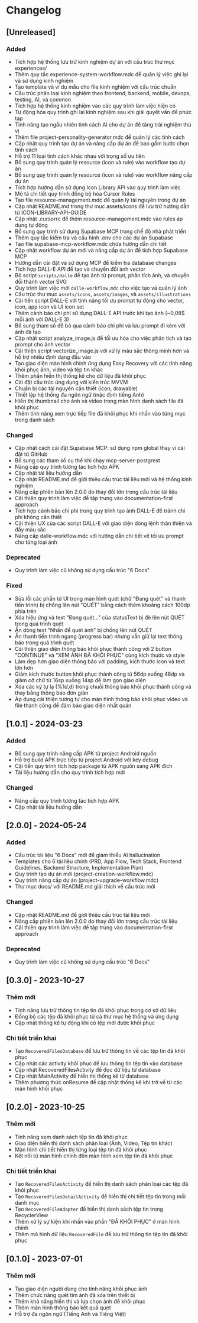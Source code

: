 # Changelog

## [Unreleased]

### Added

- Tích hợp hệ thống lưu trữ kinh nghiệm dự án với cấu trúc thư mục experiences/
- Thêm quy tắc experience-system-workflow.mdc để quản lý việc ghi lại và sử dụng kinh nghiệm
- Tạo template và ví dụ mẫu cho file kinh nghiệm với cấu trúc chuẩn
- Cấu trúc phân loại kinh nghiệm theo frontend, backend, mobile, devops, testing, AI, và common
- Tích hợp hệ thống kinh nghiệm vào các quy trình làm việc hiện có
- Tự động hóa quy trình ghi lại kinh nghiệm sau khi giải quyết vấn đề phức tạp
- Tính năng tạo ngẫu nhiên tính cách AI cho dự án để tăng trải nghiệm thú vị
- Thêm file project-personality-generator.mdc để quản lý các tính cách
- Cập nhật quy trình tạo dự án và nâng cấp dự án để bao gồm bước chọn tính cách
- Hỗ trợ 11 loại tính cách khác nhau với trọng số ưu tiên
- Bổ sung quy trình quản lý resource (icon và rule) vào workflow tạo dự án
- Bổ sung quy trình quản lý resource (icon và rule) vào workflow nâng cấp dự án
- Tích hợp hướng dẫn sử dụng Icon Library API vào quy trình làm việc
- Mô tả chi tiết quy trình đồng bộ hóa Cursor Rules
- Tạo file resource-management.mdc để quản lý tài nguyên trong dự án
- Cập nhật README.md trong thư mục assets/icons để lưu trữ hướng dẫn từ ICON-LIBRARY-API-GUIDE
- Cập nhật .cursorrc để thêm resource-management.mdc vào rules áp dụng tự động
- Bổ sung quy trình sử dụng Supabase MCP trong chế độ nhà phát triển
- Thêm quy tắc kiểm tra và cấu hình .env cho các dự án Supabase
- Tạo file supabase-mcp-workflow.mdc chứa hướng dẫn chi tiết
- Cập nhật workflow dự án mới và nâng cấp dự án để tích hợp Supabase MCP
- Hướng dẫn cài đặt và sử dụng MCP để kiểm tra database changes
- Tích hợp DALL-E API để tạo và chuyển đổi ảnh vector
- Bộ script `scripts/dalle` để tạo ảnh từ prompt, phân tích ảnh, và chuyển đổi thành vector SVG
- Quy trình làm việc mới `dalle-workflow.mdc` cho việc tạo và quản lý ảnh
- Cấu trúc thư mục `assets/icons`, `assets/images`, và `assets/illustrations`
- Cải tiến script DALL-E với tính năng tối ưu prompt tự động cho vector, icon, app icon và UI icon set
- Thêm cảnh báo chi phí sử dụng DALL-E API trước khi tạo ảnh (~0,08$ mỗi ảnh với DALL-E 3)
- Bổ sung tham số để bỏ qua cảnh báo chi phí và lưu prompt đi kèm với ảnh đã tạo
- Cập nhật script analyze_image.js để tối ưu hóa cho việc phân tích và tạo prompt cho ảnh vector
- Cải thiện script vectorize_image.js với xử lý màu sắc thông minh hơn và hỗ trợ nhiều định dạng đầu vào
- Tạo giao diện màn hình chính ứng dụng Easy Recovery với các tính năng khôi phục ảnh, video và tệp tin khác
- Thêm phần hiển thị thống kê cho dữ liệu đã khôi phục
- Cài đặt cấu trúc ứng dụng với kiến trúc MVVM
- Chuẩn bị các tài nguyên cần thiết (icon, drawable)
- Thiết lập hệ thống đa ngôn ngữ (mặc định tiếng Anh)
- Hiển thị thumbnail cho ảnh và video trong màn hình danh sách file đã khôi phục
- Thêm tính năng xem trực tiếp file đã khôi phục khi nhấn vào từng mục trong danh sách

### Changed

- Cập nhật cách cài đặt Supabase MCP: sử dụng npm global thay vì cài đặt từ GitHub
- Bổ sung các tham số cụ thể khi chạy mcp-server-postgrest
- Nâng cấp quy trình tương tác tích hợp APK
- Cập nhật tài liệu hướng dẫn
- Cập nhật README.md để giới thiệu cấu trúc tài liệu mới và hệ thống kinh nghiệm
- Nâng cấp phiên bản lên 2.0.0 do thay đổi lớn trong cấu trúc tài liệu
- Cải thiện quy trình làm việc để tập trung vào documentation-first approach
- Tích hợp cảnh báo chi phí trong quy trình tạo ảnh DALL-E để tránh chi phí không cần thiết
- Cải thiện UX của các script DALL-E với giao diện dòng lệnh thân thiện và đầy màu sắc
- Nâng cấp dalle-workflow.mdc với hướng dẫn chi tiết về tối ưu prompt cho từng loại ảnh

### Deprecated

- Quy trình làm việc cũ không sử dụng cấu trúc "6 Docs"

### Fixed
- Sửa lỗi các phần tử UI trong màn hình quét (chữ "Đang quét" và thanh tiến trình) bị chồng lên nút "QUÉT" bằng cách thêm khoảng cách 100dp phía trên
- Xóa hiệu ứng và text "Đang quét..." của statusText bị đè lên nút QUÉT trong quá trình quét
- Ẩn dòng text "Nhấn để quét ảnh" bị chồng lên nút QUÉT
- Ẩn thanh tiến trình ngang (progress bar) nhưng vẫn giữ lại text thông báo trong quá trình quét
- Cải thiện giao diện thông báo khôi phục thành công với 2 button "CONTINUE" và "XEM ẢNH ĐÃ KHÔI PHỤC" cùng kích thước và style
- Làm đẹp hơn giao diện thông báo với padding, kích thước icon và text lớn hơn
- Giảm kích thước button khôi phục thành công từ 56dp xuống 48dp và giảm cỡ chữ từ 16sp xuống 14sp để làm gọn giao diện
- Xóa các ký tự lạ (%1$d, %2$d) trong chuỗi thông báo khôi phục thành công và thay bằng thông báo đơn giản
- Áp dụng cải thiện tương tự cho màn hình thông báo khôi phục video và file thành công để đảm bảo giao diện nhất quán

## [1.0.1] - 2024-03-23

### Added

- Bổ sung quy trình nâng cấp APK từ project Android nguồn
- Hỗ trợ build APK trực tiếp từ project Android với key debug
- Cậi tiến quy trình tích hợp package từ APK nguồn sang APK đích
- Tài liệu hướng dẫn cho quy trình tích hợp mới

### Changed

- Nâng cấp quy trình tương tác tích hợp APK
- Cập nhật tài liệu hướng dẫn

## [2.0.0] - 2024-05-24

### Added

- Cấu trúc tài liệu "6 Docs" mới để giảm thiểu AI hallucination
- Templates cho 6 tài liệu chính (PRD, App Flow, Tech Stack, Frontend Guidelines, Backend Structure, Implementation Plan)
- Quy trình tạo dự án mới (project-creation-workflow.mdc)
- Quy trình nâng cấp dự án (project-upgrade-workflow.mdc)
- Thư mục docs/ với README.md giải thích về cấu trúc mới

### Changed

- Cập nhật README.md để giới thiệu cấu trúc tài liệu mới
- Nâng cấp phiên bản lên 2.0.0 do thay đổi lớn trong cấu trúc tài liệu
- Cải thiện quy trình làm việc để tập trung vào documentation-first approach

### Deprecated

- Quy trình làm việc cũ không sử dụng cấu trúc "6 Docs"

## [0.3.0] - 2023-10-27

### Thêm mới
- Tính năng lưu trữ thông tin tệp tin đã khôi phục trong cơ sở dữ liệu
- Đồng bộ các tệp đã khôi phục từ cả thư mục hệ thống và ứng dụng
- Cập nhật thống kê tự động khi có tệp mới được khôi phục

### Chi tiết triển khai
- Tạo `RecoveredFilesDatabase` để lưu trữ thông tin về các tệp tin đã khôi phục
- Cập nhật các activity khôi phục để lưu thông tin tệp tin vào database
- Cập nhật RecoveredFilesActivity để đọc dữ liệu từ database
- Cập nhật MainActivity để hiển thị thống kê từ database
- Thêm phương thức onResume để cập nhật thống kê khi trở về từ các màn hình khôi phục

## [0.2.0] - 2023-10-25

### Thêm mới
- Tính năng xem danh sách tệp tin đã khôi phục
- Giao diện hiển thị danh sách phân loại (Ảnh, Video, Tệp tin khác)
- Màn hình chi tiết hiển thị từng loại tệp tin đã khôi phục
- Kết nối từ màn hình chính đến màn hình xem tệp tin đã khôi phục

### Chi tiết triển khai
- Tạo `RecoveredFilesActivity` để hiển thị danh sách phân loại các tệp đã khôi phục
- Tạo `RecoveredFilesDetailActivity` để hiển thị chi tiết tệp tin trong mỗi danh mục
- Tạo `RecoveredFileAdapter` để hiển thị danh sách tệp tin trong RecyclerView
- Thêm xử lý sự kiện khi nhấn vào phần "ĐÃ KHÔI PHỤC" ở màn hình chính
- Thêm mô hình dữ liệu `RecoveredFile` để lưu trữ thông tin tệp tin đã khôi phục

## [0.1.0] - 2023-07-01

### Thêm mới
- Tạo giao diện người dùng cho tính năng khôi phục ảnh
- Thêm chức năng quét tìm ảnh đã xóa trên thiết bị
- Thêm khả năng hiển thị và lựa chọn ảnh để khôi phục
- Thêm màn hình thông báo kết quả quét
- Hỗ trợ đa ngôn ngữ (Tiếng Anh và Tiếng Việt)
